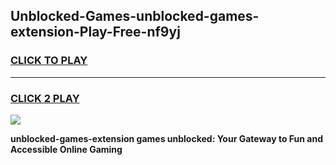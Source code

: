 
## Unblocked-Games-unblocked-games-extension-Play-Free-nf9yj
<h3>
<a href="https://premium76.site?title=unblocked-games-extension&ref=09A">CLICK TO PLAY</a></h3>
<hr>

<h3>
<a href="https://premium76.site?title=unblocked-games-extension&ref=09A">CLICK 2 PLAY</a>
  
</h3>

<a href="https://premium76.site?title=unblocked-games-extension&ref=09A"><img src="https://clearcache.store/games.png"></a>


**unblocked-games-extension games unblocked: Your Gateway to Fun and Accessible Online Gaming**

